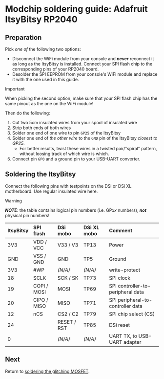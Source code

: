 # Modchip soldering guide: Adafruit ItsyBitsy RP2040

## Preparation

Pick *one of* the following two options:

* Disconnect the WiFi module from your console and ***never*** reconnect it as
  long as the ItsyBitsy is installed. Connect your SPI flash chip to the
  corresponding pins of your RP2040 board.
* Desolder the SPI EEPROM from your console's WiFi module and replace it with
  the one used in this guide.

> [!IMPORTANT]
> When picking the second option, make sure that your SPI flash chip has the
> same pinout as the one on the WiFi module!

Then do the following:

1. Cut two 5cm insulated wires from your spool of insulated wire
2. Strip both ends of both wires
3. Solder one end of one wire to pin `GP25` of the ItsyBitsy
4. Solder one end of *the other wire* to the `GND` pin of the ItsyBitsy
   *closest to GP25*.
   * For better results, twist these wires in a twisted pair/"spiral" pattern,
     without loosing track of which wire is which.
6. Connect pin `GP0` and a ground pin to your USB-UART converter.

## Soldering the ItsyBitsy

Connect the following pins with testpoints on the DSi or DSi XL motherboard.
Use regular insulated wire here.

> [!WARNING]
> ***NOTE***: the table contains logical pin numbers (i.e. GP*xx* numbers),
> ***not*** physical pin numbers!

| ItsyBitsy | SPI flash | DSi mobo | DSi XL mobo | Comment |
|:--------- |:--------- |:-------- |:----------- |:------- |
| 3V3       | VDD / VCC | V33 / V3 | TP13        | Power   |
| GND       | VSS / GND | GND      | TP5         | Ground  |
| 3V3       | #WP       | *(N/A)*  | *(N/A)*     | write-protect |
| 18        | SCLK      | SCK / SK | TP73        | SPI clock |
| 19        | COPI / MOSI | MOSI   | TP69        | SPI controller-to-peripheral data |
| 20        | CIPO / MISO | MISO   | TP71        | SPI peripheral-to-controller data |
| 12        | nCS       | CS2 / C2 | TP79        | SPI chip select (CS) |
| 24        |           | RESET / RST | TP85     | DSi reset |
| 0         |           | *(N/A)*  | *(N/A)*     | UART TX, to USB-UART adapter |

## Next

Return to [soldering the glitching MOSFET](../install.md#soldering-the-glitching-mosfet).

